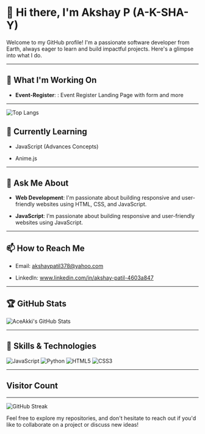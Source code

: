 # 👋 Hi there, I'm Akshay P (A-K-SHA-Y)

Welcome to my GitHub profile! I'm a passionate software developer from Earth, always eager to learn and build impactful projects. Here's a glimpse into what I do.

---

## 🔭 What I'm Working On

- **Event-Register**: : Event Register Landing Page with form and more

---
![Top Langs](https://github-readme-stats.vercel.app/api/top-langs/?username=AceAkki&layout=compact&theme=github_dark&hide_border=true)


## 🌱 Currently Learning

- JavaScript (Advances Concepts)

- Anime.js


---

## 💬 Ask Me About

- **Web Development**: I'm passionate about building responsive and user-friendly websites using HTML, CSS, and JavaScript.

- **JavaScript**: I'm passionate about building responsive and user-friendly websites using JavaScript.

---

## 📫 How to Reach Me

- Email: akshaypatil378@yahoo.com

- LinkedIn: www.linkedin.com/in/akshay-patil-4603a847

---

## 🏆 GitHub Stats

![AceAkki's GitHub Stats](https://github-readme-stats.vercel.app/api?username=AceAkki&show_icons=true&theme=github_dark&hide_border=true)

---

## 💼 Skills & Technologies

![JavaScript](https://img.shields.io/badge/-JavaScript-F7DF1E?style=flat-square&logo=javascript&logoColor=black)
![Python](https://img.shields.io/badge/-Python-3776AB?style=flat-square&logo=python&logoColor=white)
![HTML5](https://img.shields.io/badge/HTML5-E34F26?style=flat-square&logo=html5&logoColor=white)
![CSS3](https://img.shields.io/badge/CSS3-1572B6?style=flat-square&logo=css3&logoColor=white)


---

## Visitor Count




---

![GitHub Streak](https://github-readme-streak-stats.herokuapp.com?user=AceAkki&theme=github-dark&hide_border=true)




Feel free to explore my repositories, and don't hesitate to reach out if you'd like to collaborate on a project or discuss new ideas!

